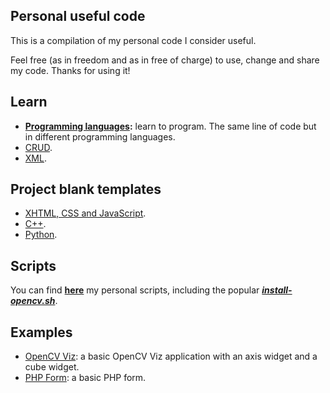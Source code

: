 ## Personal useful code

This is a compilation of my personal code I consider useful.

Feel free (as in freedom and as in free of charge) to use, change and share my code. Thanks for using it!

## Learn

* **[Programming languages](learn/prog):** learn to program. The same line of code but in different programming languages.
* [CRUD](learn/crud).
* [XML](learn/xml).

## Project blank templates

* [XHTML, CSS and JavaScript](templates/html).
* [C++](templates/cpp).
* [Python](templates/python).

## Scripts

You can find **[here](scripts)** my personal scripts, including the popular **[_install-opencv.sh_](scripts/bash/install-opencv.sh)**.

## Examples

* [OpenCV Viz](examples/cpp/opencv/viz): a basic OpenCV Viz application with an axis widget and a cube widget.
* [PHP Form](examples/php/form): a basic PHP form.
